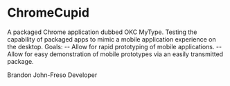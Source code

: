 ChromeCupid
===========

A packaged Chrome application dubbed OKC MyType. 
Testing the capability of packaged apps to mimic a mobile application experience on the desktop. 
Goals:
-- Allow for rapid prototyping of mobile applications. 
-- Allow for easy demonstration of mobile prototypes via an easily transmitted package.

Brandon John-Freso
Developer
